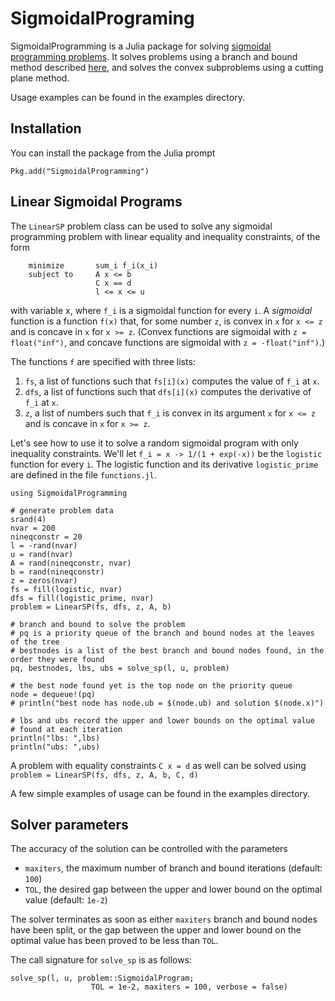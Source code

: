 # SigmoidalPrograming

<!-- [![Build Status](https://travis-ci.org/madeleineudell/SigmoidalPrograming.jl.svg?branch=master)](https://travis-ci.org/madeleineudell/SigmoidalPrograming.jl) -->

SigmoidalProgramming is a Julia package for solving [sigmoidal programming problems](https://web.archive.org/web/20150912012141/http://web.stanford.edu/~udell/doc/max_sum_sigmoids.pdf).
It solves problems using a branch and bound method described [here](https://web.archive.org/web/20150912012141/http://web.stanford.edu/~udell/doc/max_sum_sigmoids.pdf),
and solves the convex subproblems using a cutting plane method.

Usage examples can be found in the examples directory.

## Installation

You can install the package from the Julia prompt
```
Pkg.add("SigmoidalProgramming")
```

## Linear Sigmoidal Programs

The `LinearSP` problem class can be used to solve any sigmoidal programming problem
with linear equality and inequality constraints, of the form
```
    minimize       sum_i f_i(x_i)
    subject to     A x <= b
                   C x == d
                   l <= x <= u
```
with variable x, where `f_i` is a sigmoidal function for every `i`. 
A *sigmoidal* function is a function `f(x)` that, for some number `z`, is convex 
in `x` for `x <= z` and is concave in `x` for `x >= z`.
(Convex functions are sigmoidal with `z = float("inf")`, and concave functions are sigmoidal with `z = -float("inf")`.)

The functions `f` are specified with three lists:

1. `fs`, a list of functions such that `fs[i](x)` computes the value of `f_i` at `x`.  
2. `dfs`, a list of functions such that `dfs[i](x)` computes the derivative of `f_i` at `x`.  
3. `z`, a list of numbers such that `f_i` is convex 
in its argument `x` for `x <= z` and is concave in `x` for `x >= z`.

Let's see how to use it to solve a random sigmoidal program with only inequality constraints.
We'll let `f_i = x -> 1/(1 + exp(-x))` be the `logistic` function for every `i`. 
The logistic function and its derivative `logistic_prime` are defined in the file `functions.jl`.
```
using SigmoidalProgramming

# generate problem data
srand(4)
nvar = 200
nineqconstr = 20
l = -rand(nvar)
u = rand(nvar)
A = rand(nineqconstr, nvar)
b = rand(nineqconstr)
z = zeros(nvar)
fs = fill(logistic, nvar)
dfs = fill(logistic_prime, nvar)
problem = LinearSP(fs, dfs, z, A, b)

# branch and bound to solve the problem
# pq is a priority queue of the branch and bound nodes at the leaves of the tree
# bestnodes is a list of the best branch and bound nodes found, in the order they were found
pq, bestnodes, lbs, ubs = solve_sp(l, u, problem)

# the best node found yet is the top node on the priority queue
node = dequeue!(pq)
# println("best node has node.ub = $(node.ub) and solution $(node.x)")

# lbs and ubs record the upper and lower bounds on the optimal value
# found at each iteration
println("lbs: ",lbs)
println("ubs: ",ubs)
```

A problem with equality constraints `C x = d` as well can be solved using `problem = LinearSP(fs, dfs, z, A, b, C, d)
`

A few simple examples of usage can be found in the examples directory.

## Solver parameters

The accuracy of the solution can be controlled with the parameters

* `maxiters`, the maximum number of branch and bound iterations (default: `100`)
* `TOL`, the desired gap between the upper and lower bound on the optimal value (default: `1e-2`)

The solver terminates as soon as either `maxiters` branch and bound nodes have been split,
or the gap between the upper and lower bound on the optimal value has been proved to be less
than `TOL`.

The call signature for `solve_sp` is as follows:
```
solve_sp(l, u, problem::SigmoidalProgram; 
                  TOL = 1e-2, maxiters = 100, verbose = false)
```

